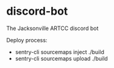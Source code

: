 # discord-bot
The Jacksonville ARTCC discord bot

Deploy process:
- sentry-cli sourcemaps inject ./build
- sentry-cli sourcemaps upload ./build